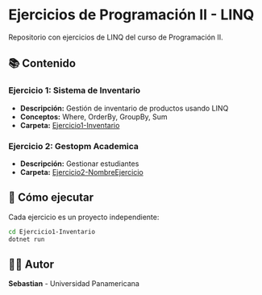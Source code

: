 # Ejercicios de Programación II - LINQ

Repositorio con ejercicios de LINQ del curso de Programación II.

## 📚 Contenido

### Ejercicio 1: Sistema de Inventario
- **Descripción:** Gestión de inventario de productos usando LINQ
- **Conceptos:** Where, OrderBy, GroupBy, Sum
- **Carpeta:** [Ejercicio1-Inventario](./Ejercicio1-Inventario)

### Ejercicio 2: Gestopm Academica
- **Descripción:** Gestionar estudiantes
- **Carpeta:** [Ejercicio2-NombreEjercicio](./Ejercicio3-GestionAcademica/GestionAcademica)

## 🚀 Cómo ejecutar

Cada ejercicio es un proyecto independiente:
```bash
cd Ejercicio1-Inventario
dotnet run
```

## 👨‍💻 Autor
**Sebastian** - Universidad Panamericana


